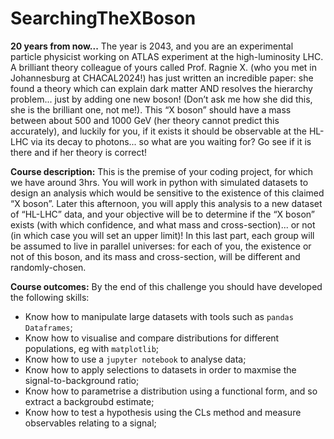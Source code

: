 # SearchingTheXBoson

**20 years from now...** The year is 2043, and you are an experimental particle physicist working on ATLAS experiment at the high-luminosity LHC. A brilliant theory colleague of yours called Prof. Ragnie X. (who you met in Johannesburg at CHACAL2024!) has just written an incredible paper: she found a theory which can explain dark matter AND resolves the hierarchy problem... just by adding one new boson! (Don’t ask me how she did this, she is the brilliant one, not me!). This “X boson” should have a mass between about 500 and 1000 GeV (her theory cannot predict this accurately), and luckily for you, if it exists it should be observable at the HL-LHC via its decay to photons... so what are you waiting for? Go see if it is there and if her theory is correct!

**Course description:** This is the premise of your coding project, for which we have around 3hrs. You will work in python with simulated datasets to design an analysis which would be sensitive to the existence of this claimed “X boson”. Later this afternoon, you will apply this analysis to a new dataset of “HL-LHC” data, and your objective will be to determine if the “X boson” exists (with which confidence, and what mass and cross-section)... or not (in which case you will set an upper limit)! In this last part, each group will be assumed to live in parallel universes: for each of you, the existence or not of this boson, and its mass and cross-section, will be different and randomly-chosen.

**Course outcomes:** By the end of this challenge you should have developed the following skills:
- Know how to manipulate large datasets with tools such as `pandas Dataframes`;
- Know how to visualise and compare distributions for different populations,
eg with `matplotlib`;
- Know how to use a `jupyter notebook` to analyse data;
- Know how to apply selections to datasets in order to maxmise the signal-to-background ratio;
- Know how to parametrise a distribution using a functional form, and so extract a backgroubd estimate;
- Know how to test a hypothesis using the CLs method and measure observables relating to a signal;
